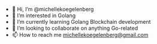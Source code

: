 - 👋 Hi, I’m @michellekoegelenberg
- 👀 I’m interested in Golang
- 🌱 I’m currently learning Golang Blockchain development
- 💞️ I’m looking to collaborate on anything Go-related
- 📫 How to reach me michellekoegelenberg@gmail.com

<!---
michellekoegelenberg/michellekoegelenberg is a ✨ special ✨ repository because its `README.md` (this file) appears on your GitHub profile.
You can click the Preview link to take a look at your changes.
--->
